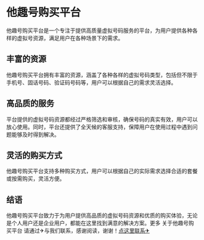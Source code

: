 # 他趣号购买平台

他趣号购买平台是一个专注于提供高质量虚拟号码服务的平台，为用户提供各种各样的虚拟号资源，满足用户在各种场景下的需求。

## 丰富的资源

他趣号购买平台拥有丰富的资源，涵盖了各种各样的虚拟号码类型，包括但不限于手机号、固话号码、验证码号码等，用户可以根据自己的需求灵活选择。

## 高品质的服务

平台提供的虚拟号码资源都经过严格筛选和审核，确保号码的真实有效，用户可以放心使用。同时，平台还提供了全天候的客服支持，保障用户在使用过程中遇到问题能够及时得到解决。

## 灵活的购买方式

他趣号购买平台支持多种购买方式，用户可以根据自己的实际需求选择合适的套餐或按需购买，灵活方便。

## 结语

他趣号购买平台致力于为用户提供高品质的虚拟号码资源和优质的购买体验，无论是个人用户还是企业用户，都能在这里找到满意的解决方案。更多 关于他趣号购买平台 请通过✈与我们联系，感谢阅读，谢谢！[点这里联系✈](https://gg.k02.cc)